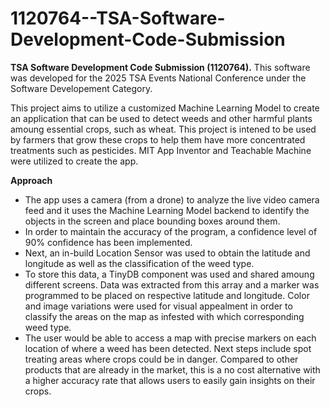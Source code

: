 # 1120764--TSA-Software-Development-Code-Submission
**TSA Software Development Code Submission (1120764).**
This software was developed for the 2025 TSA Events National Conference under the Software Developement Category.

This project aims to utilize a customized Machine Learning Model to create an application that can be used to detect weeds and other harmful plants amoung essential crops, such as wheat. This project is intened to be used by farmers that grow these crops to help them have more concentrated treatments such as pesticides. MIT App Inventor and Teachable Machine were utilized to create the app.

**Approach**
- The app uses a camera (from a drone) to analyze the live video camera feed and it uses the Machine Learning Model backend to identify the objects in the screen and place bounding boxes around them.
- In order to maintain the accuracy of the program, a confidence level of 90% confidence has been implemented.
- Next, an in-build Location Sensor was used to obtain the latitude and longitude as well as the classification of the weed type.
- To store this data, a TinyDB component was used and shared amoung different screens. Data was extracted from this array and a marker was programmed to be placed on respective latitude and longitude. Color and image variations were used for visual appealment in order to classify the areas on the map as infested with which corresponding weed type.
- The user would be able to access a map with precise markers on each location of where a weed has been detected. Next steps include spot treating areas where crops could be in danger. Compared to other products that are already in the market, this is a no cost alternative with a higher accuracy rate that allows users to easily gain insights on their crops.

